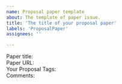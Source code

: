 ```yaml
---
name: Proposal paper template
about: The template of paper issue.
title: 'The title of your proposal paper'
labels: 'ProposalPaper'
assignees: ''

---
```

Paper title:  
Paper URL:  
Your Proposal Tags:  
Comments:  